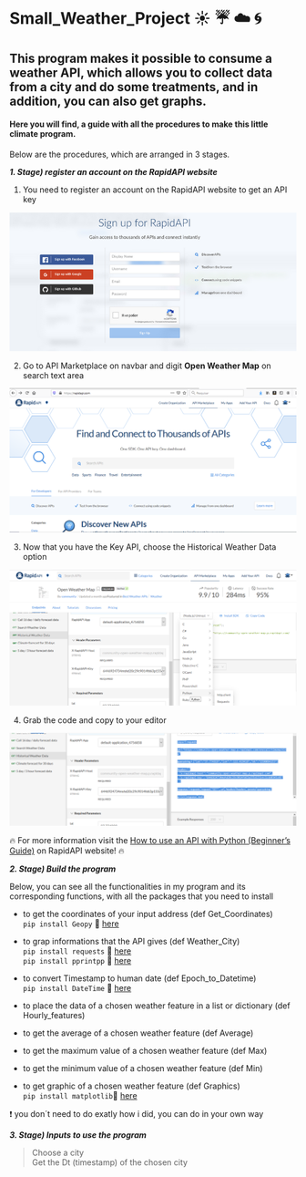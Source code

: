 # Small_Weather_Project :sunny: :umbrella: :cloud: :cyclone:
## This program makes it possible to consume a weather API, which allows you to collect data from a city and do some treatments, and in addition, you can also get graphs.

#### Here you will find, a guide with all the procedures to make this little climate program. 

Below are the procedures, which are arranged in 3 stages.

***1. Stage) register an account on the RapidAPI website***

   1. You need to register an account on the RapidAPI website to get an API key

   <img src="RapidAPI.png"  width=600>

   2. Go to API Marketplace on navbar and digit **Open Weather Map** on search text area

   <img src="RapidAPI_2.png" width=600>

   3. Now that you have the Key API, choose the Historical Weather Data option
    
   <img src="RapidAPI_3.png" width=600>
   
   4. Grab the code and copy to your editor 
    
   <img src="RapidAPI_4.png" width=600>
    
    
:fire: For more information visit the [How to use an API with Python (Beginner’s Guide)](https://rapidapi.com/blog/how-to-use-an-api-with-python/) on RapidAPI website! :fire:


***2. Stage) Build the program*** 

Below, you can see all the functionalities in my program and its corresponding functions, with all the packages that you need to install 

   * to get the coordinates of your input address (def Get_Coordinates) \
```pip install Geopy``` :link: [here](https://pypi.org/project/geopy/)

   * to grap informations that the API gives (def Weather_City) \
```pip install requests``` :link: [here](https://pypi.org/project/requests/)\
```pip install pprintpp``` :link: [here](https://pypi.org/project/pprintpp/)

   * to convert Timestamp to human date (def Epoch_to_Datetime) \
```pip install DateTime``` :link: [here](https://pypi.org/project/DateTime/)

   * to place the data of a chosen weather feature in a list or dictionary (def Hourly_features)
   * to get the average of a chosen weather feature (def Average)
   * to get the maximum value of a chosen weather feature (def Max)
   * to get the minimum value of a chosen weather feature (def Min)
   * to get graphic of a chosen weather feature (def Graphics) \
```pip install matplotlib```:link: [here](https://pypi.org/project/matplotlib/)

:exclamation: you don´t need to do exatly how i did, you can do in your own way

***3. Stage) Inputs to use the program*** 
   > Choose a city \
   > Get the Dt (timestamp) of the chosen city 
